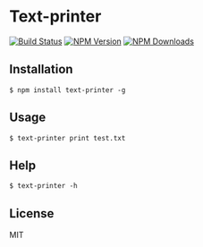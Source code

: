 # Text-printer

[![Build Status](https://api.travis-ci.org/hiyoushu/text-printer.svg)](https://travis-ci.org/hiyoushu/text-printer)
[![NPM Version](http://img.shields.io/npm/v/text-printer.svg?style=flat)](https://www.npmjs.org/package/text-printer)
[![NPM Downloads](https://img.shields.io/npm/dm/text-printer.svg?style=flat)](https://www.npmjs.org/package/text-printer)

## Installation

    $ npm install text-printer -g

## Usage

    $ text-printer print test.txt

## Help

    $ text-printer -h

## License

  MIT